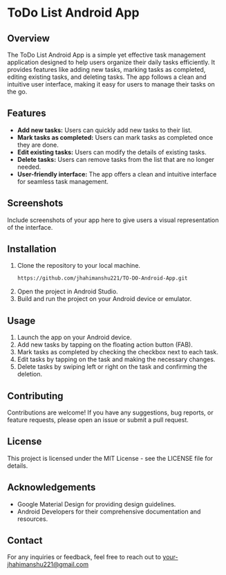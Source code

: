 # ToDo List Android App

## Overview
The ToDo List Android App is a simple yet effective task management application designed to help users organize their daily tasks efficiently. It provides features like adding new tasks, marking tasks as completed, editing existing tasks, and deleting tasks. The app follows a clean and intuitive user interface, making it easy for users to manage their tasks on the go.

## Features
- **Add new tasks:** Users can quickly add new tasks to their list.
- **Mark tasks as completed:** Users can mark tasks as completed once they are done.
- **Edit existing tasks:** Users can modify the details of existing tasks.
- **Delete tasks:** Users can remove tasks from the list that are no longer needed.
- **User-friendly interface:** The app offers a clean and intuitive interface for seamless task management.

## Screenshots
Include screenshots of your app here to give users a visual representation of the interface.

## Installation
1. Clone the repository to your local machine.
    ```bash
    https://github.com/jhahimanshu221/TO-DO-Android-App.git
    ```
2. Open the project in Android Studio.
3. Build and run the project on your Android device or emulator.

## Usage
1. Launch the app on your Android device.
2. Add new tasks by tapping on the floating action button (FAB).
3. Mark tasks as completed by checking the checkbox next to each task.
4. Edit tasks by tapping on the task and making the necessary changes.
5. Delete tasks by swiping left or right on the task and confirming the deletion.

## Contributing
Contributions are welcome! If you have any suggestions, bug reports, or feature requests, please open an issue or submit a pull request.

## License
This project is licensed under the MIT License - see the LICENSE file for details.

## Acknowledgements
- Google Material Design for providing design guidelines.
- Android Developers for their comprehensive documentation and resources.

## Contact
For any inquiries or feedback, feel free to reach out to your-jhahimanshu221@gmail.com
